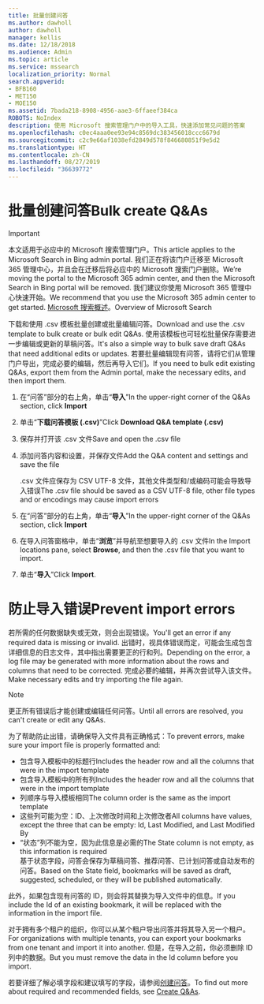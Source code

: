 ```yaml
---
title: 批量创建问答
ms.author: dawholl
author: dawholl
manager: kellis
ms.date: 12/18/2018
ms.audience: Admin
ms.topic: article
ms.service: mssearch
localization_priority: Normal
search.appverid:
- BFB160
- MET150
- MOE150
ms.assetid: 7bada218-8908-4956-aae3-6ffaeef384ca
ROBOTS: NoIndex
description: 使用 Microsoft 搜索管理门户中的导入工具，快速添加常见问题的答案
ms.openlocfilehash: c0ec4aaa0ee93e94c8569dc383456018ccc6679d
ms.sourcegitcommit: c2c9e66af1038efd2849d578f846680851f9e5d2
ms.translationtype: HT
ms.contentlocale: zh-CN
ms.lasthandoff: 08/27/2019
ms.locfileid: "36639772"
---
```

# <a name="bulk-create-qas"></a><span data-ttu-id="12b2a-103">批量创建问答</span><span class="sxs-lookup"><span data-stu-id="12b2a-103">Bulk create Q&As</span></span>

> [!IMPORTANT]
> <span data-ttu-id="12b2a-104">本文适用于必应中的 Microsoft 搜索管理门户。</span><span class="sxs-lookup"><span data-stu-id="12b2a-104">This article applies to the Microsoft Search in Bing admin portal.</span></span> <span data-ttu-id="12b2a-105">我们正在将该门户迁移至 Microsoft 365 管理中心，并且会在迁移后将必应中的 Microsoft 搜索门户删除。</span><span class="sxs-lookup"><span data-stu-id="12b2a-105">We’re moving the portal to the Microsoft 365 admin center, and then the Microsoft Search in Bing portal will be removed.</span></span> <span data-ttu-id="12b2a-106">我们建议你使用 Microsoft 365 管理中心快速开始。</span><span class="sxs-lookup"><span data-stu-id="12b2a-106">We recommend that you use the Microsoft 365 admin center to get started.</span></span> <span data-ttu-id="12b2a-107">[Microsoft 搜索概述](overview-microsoft-search.md)。</span><span class="sxs-lookup"><span data-stu-id="12b2a-107">Overview of Microsoft Search</span></span>
    
<span data-ttu-id="12b2a-108">下载和使用 .csv 模板批量创建或批量编辑问答。</span><span class="sxs-lookup"><span data-stu-id="12b2a-108">Download and use the .csv template to bulk create or bulk edit Q&As.</span></span> <span data-ttu-id="12b2a-109">使用该模板也可轻松批量保存需要进一步编辑或更新的草稿问答。</span><span class="sxs-lookup"><span data-stu-id="12b2a-109">It's also a simple way to bulk save draft Q&As that need additional edits or updates.</span></span> <span data-ttu-id="12b2a-110">若要批量编辑现有问答，请将它们从管理门户导出，完成必要的编辑，然后再导入它们。</span><span class="sxs-lookup"><span data-stu-id="12b2a-110">If you need to bulk edit existing Q&As, export them from the Admin portal, make the necessary edits, and then import them.</span></span>
  
1. <span data-ttu-id="12b2a-111">在“问答”部分的右上角，单击“**导入**”</span><span class="sxs-lookup"><span data-stu-id="12b2a-111">In the upper-right corner of the Q&As section, click **Import**</span></span>
    
2. <span data-ttu-id="12b2a-112">单击“**下载问答模板 (.csv)**”</span><span class="sxs-lookup"><span data-stu-id="12b2a-112">Click **Download Q&A template (.csv)**</span></span>
    
3. <span data-ttu-id="12b2a-113">保存并打开该 .csv 文件</span><span class="sxs-lookup"><span data-stu-id="12b2a-113">Save and open the .csv file</span></span>
    
4. <span data-ttu-id="12b2a-114">添加问答内容和设置，并保存文件</span><span class="sxs-lookup"><span data-stu-id="12b2a-114">Add the Q&A content and settings and save the file</span></span>

    <span data-ttu-id="12b2a-115">.csv 文件应保存为 CSV UTF-8 文件，其他文件类型和/或编码可能会导致导入错误</span><span class="sxs-lookup"><span data-stu-id="12b2a-115">The .csv file should be saved as a CSV UTF-8 file, other file types and or encodings may cause import errors</span></span>
    
5. <span data-ttu-id="12b2a-116">在“问答”部分的右上角，单击“**导入**”</span><span class="sxs-lookup"><span data-stu-id="12b2a-116">In the upper-right corner of the Q&As section, click **Import**</span></span>
    
6. <span data-ttu-id="12b2a-117">在导入问答窗格中，单击“**浏览**”并导航至想要导入的 .csv 文件</span><span class="sxs-lookup"><span data-stu-id="12b2a-117">In the Import locations pane, select **Browse**, and then the .csv file that you want to import.</span></span> 
    
7. <span data-ttu-id="12b2a-118">单击“**导入**”</span><span class="sxs-lookup"><span data-stu-id="12b2a-118">Click **Import**.</span></span>

# <a name="prevent-import-errors"></a><span data-ttu-id="12b2a-119">防止导入错误</span><span class="sxs-lookup"><span data-stu-id="12b2a-119">Prevent import errors</span></span>      
<span data-ttu-id="12b2a-120">若所需的任何数据缺失或无效，则会出现错误。</span><span class="sxs-lookup"><span data-stu-id="12b2a-120">You'll get an error if any required data is missing or invalid.</span></span> <span data-ttu-id="12b2a-121">出错时，视具体错误而定，可能会生成包含详细信息的日志文件，其中指出需要更正的行和列。</span><span class="sxs-lookup"><span data-stu-id="12b2a-121">Depending on the error, a log file may be generated with more information about the rows and columns that need to be corrected.</span></span> <span data-ttu-id="12b2a-122">完成必要的编辑，并再次尝试导入该文件。</span><span class="sxs-lookup"><span data-stu-id="12b2a-122">Make necessary edits and try importing the file again.</span></span>

> [!NOTE]
> <span data-ttu-id="12b2a-123">更正所有错误后才能创建或编辑任何问答。</span><span class="sxs-lookup"><span data-stu-id="12b2a-123">Until all errors are resolved, you can't create or edit any Q&As.</span></span> 

<span data-ttu-id="12b2a-124">为了帮助防止出错，请确保导入文件具有正确格式：</span><span class="sxs-lookup"><span data-stu-id="12b2a-124">To prevent errors, make sure your import file is properly formatted and:</span></span>
- <span data-ttu-id="12b2a-125">包含导入模板中的标题行</span><span class="sxs-lookup"><span data-stu-id="12b2a-125">Includes the header row and all the columns that were in the import template</span></span>
- <span data-ttu-id="12b2a-126">包含导入模板中的所有列</span><span class="sxs-lookup"><span data-stu-id="12b2a-126">Includes the header row and all the columns that were in the import template</span></span>
- <span data-ttu-id="12b2a-127">列顺序与导入模板相同</span><span class="sxs-lookup"><span data-stu-id="12b2a-127">The column order is the same as the import template</span></span>
- <span data-ttu-id="12b2a-128">这些列可能为空：ID、上次修改时间和上次修改者</span><span class="sxs-lookup"><span data-stu-id="12b2a-128">All columns have values, except the three that can be empty: Id, Last Modified, and Last Modified By</span></span>
- <span data-ttu-id="12b2a-129">“状态”列不能为空，因为此信息是必需的</span><span class="sxs-lookup"><span data-stu-id="12b2a-129">The State column is not empty, as this information is required</span></span>  
<span data-ttu-id="12b2a-130">基于状态字段，问答会保存为草稿问答、推荐问答、已计划问答或自动发布的问答。</span><span class="sxs-lookup"><span data-stu-id="12b2a-130">Based on the State field, bookmarks will be saved as draft, suggested, scheduled, or they will be published automatically.</span></span>

<span data-ttu-id="12b2a-131">此外，如果包含现有问答的 ID，则会将其替换为导入文件中的信息。</span><span class="sxs-lookup"><span data-stu-id="12b2a-131">If you include the Id of an existing bookmark, it will be replaced with the information in the import file.</span></span>

<span data-ttu-id="12b2a-132">对于拥有多个租户的组织，你可以从某个租户导出问答并将其导入另一个租户。</span><span class="sxs-lookup"><span data-stu-id="12b2a-132">For organizations with multiple tenants, you can export your bookmarks from one tenant and import it into another.</span></span> <span data-ttu-id="12b2a-133">但是，在导入之前，你必须删除 ID 列中的数据。</span><span class="sxs-lookup"><span data-stu-id="12b2a-133">But you must remove the data in the Id column before you import.</span></span>

<span data-ttu-id="12b2a-134">若要详细了解必填字段和建议填写的字段，请参阅[创建问答](create-qas.md)。</span><span class="sxs-lookup"><span data-stu-id="12b2a-134">To find out more about required and recommended fields, see [Create Q&As](create-qas.md).</span></span>

  

